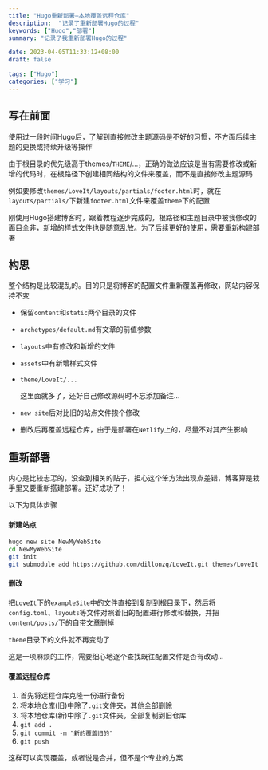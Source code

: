 ```yaml
---
title: "Hugo重新部署—本地覆盖远程仓库"
description:  "记录了重新部署Hugo的过程"
keywords: ["Hugo","部署"]
summary: "记录了我重新部署Hugo的过程"

date: 2023-04-05T11:33:12+08:00
draft: false

tags: ["Hugo"]
categories: ["学习"]
---
```




## 写在前面

使用过一段时间Hugo后，了解到直接修改主题源码是不好的习惯，不方面后续主题的更换或持续升级等操作

由于根目录的优先级高于themes/`THEME`/...，正确的做法应该是当有需要修改或新增的代码时，在根路径下创建相同结构的文件来覆盖，而不是直接修改主题源码

例如要修改`themes/LoveIt/layouts/partials/footer.html`时，就在`layouts/partials/`下新建`footer.html`文件来覆盖`theme`下的配置

刚使用Hugo搭建博客时，跟着教程逐步完成的，根路径和主题目录中被我修改的面目全非，新增的样式文件也是随意乱放。为了后续更好的使用，需要重新构建部署

## 构思

整个结构是比较混乱的。目的只是将博客的配置文件重新覆盖再修改，网站内容保持不变

- 保留`content`和`static`两个目录的文件

- `archetypes/default.md`有文章的前值参数

- `layouts`中有修改和新增的文件

- `assets`中有新增样式文件

- `theme/LoveIt/...`

  这里面就多了，还好自己修改源码时不忘添加备注...

- `new site`后对比旧的站点文件挨个修改

- 删改后再覆盖远程仓库，由于是部署在`Netlify`上的，尽量不对其产生影响

## 重新部署

内心是比较忐忑的，没查到相关的贴子，担心这个笨方法出现点差错，博客算是栽手里又要重新搭建部署。还好成功了！

以下为具体步骤

#### 新建站点

```bash
hugo new site NewMyWebSite
cd NewMyWebSite
git init
git submodule add https://github.com/dillonzq/LoveIt.git themes/LoveIt
```

#### 删改

把`LoveIt`下的`exampleSite`中的文件直接到复制到根目录下，然后将`config.toml`、`layouts`等文件对照着旧的配置进行修改和替换，并把`content/posts/`下的自带文章删掉

`theme`目录下的文件就不再变动了

这是一项麻烦的工作，需要细心地逐个查找既往配置文件是否有改动...

#### 覆盖远程仓库

1. 首先将远程仓库克隆一份进行备份
2. 将本地仓库(旧)中除了`.git`文件夹，其他全部删除
3. 将本地仓库(新)中除了`.git`文件夹，全部复制到旧仓库
4. `git add .`
5. `git commit -m "新的覆盖旧的"`
6. `git push`

这样可以实现覆盖，或者说是合并，但不是个专业的方案

